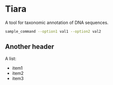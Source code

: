 # Tiara

A tool for taxonomic annotation of DNA sequences.

```bash
sample_command --option1 val1 --option2 val2
```
## Another header

A list:
- item1
- item2
- item3
